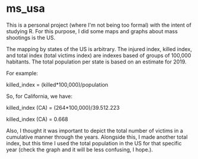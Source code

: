 # ms_usa

This is a personal project (where I'm not being too formal) with the intent of studying R. For this purpose, I did some maps and graphs about mass shootings is the US.

The mapping by states of the US is arbitrary. The injured index, killed index, and total index (total victims index) are indexes based of groups of 100,000 habitants. The total population per state is based on an estimate for 2019.

For example:

killed_index = (killed*100,000)/population

So, for California, we have:

killed_index (CA) = (264*100,000)/39.512.223

killed_index (CA) = 0.668

Also, I thought it was important to depict the total number of victims in a cumulative manner through the years. Alongside this, I made another total index, but this time I used the total population in the US for that specific year (check the graph and it will be less confusing, I hope.).
